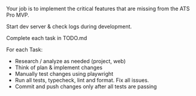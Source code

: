 Your job is to implement the critical features that are missing from the ATS Pro MVP.

Start dev server & check logs during development.

Complete each task in TODO.md

For each Task:

- Research / analyze as needed (project, web)
- Think of plan & implement changes
- Manually test changes using playwright
- Run all tests, typecheck, lint and format. Fix all issues.
- Commit and push changes only after all tests are passing
